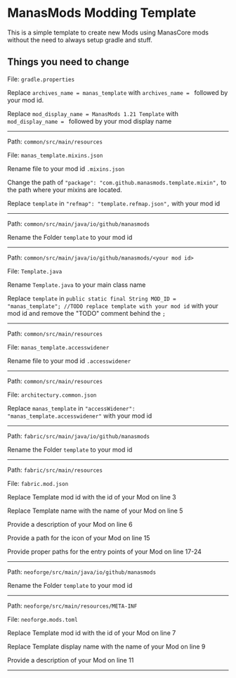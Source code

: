 # ManasMods Modding Template
This is a simple template to create new Mods using ManasCore mods without the need to always setup gradle and stuff.

## Things you need to change

File: `gradle.properties`

Replace `archives_name = manas_template` with `archives_name = ` followed by your mod id.

Replace `mod_display_name = ManasMods 1.21 Template` with `mod_display_name = ` followed by your mod display name

---

Path: `common/src/main/resources`

File: `manas_template.mixins.json`

Rename file to your mod id `.mixins.json`

Change the path of `"package": "com.github.manasmods.template.mixin",` to the path where your mixins are located.

Replace `template` in `"refmap": "template.refmap.json",` with your mod id

---

Path: `common/src/main/java/io/github/manasmods`

Rename the Folder `template` to your mod id

---

Path: `common/src/main/java/io/github/manasmods/<your mod id>`

File: `Template.java`

Rename `Template.java` to your main class name

Replace `template` in `public static final String MOD_ID = "manas_template"; //TODO replace template with your mod id` with your mod id and remove the "TODO" comment behind the `;`

---

Path: `common/src/main/resources`

File: `manas_template.accesswidener`

Rename file to your mod id `.accesswidener`

---

Path: `common/src/main/resources`

File: `architectury.common.json`

Replace `manas_template` in `"accessWidener": "manas_template.accesswidener"` with your mod id

---

Path: `fabric/src/main/java/io/github/manasmods`

Rename the Folder `template` to your mod id

---

Path: `fabric/src/main/resources`

File: `fabric.mod.json`

Replace Template mod id with the id of your Mod on line 3

Replace Template name with the name of your Mod on line 5

Provide a description of your Mod on line 6

Provide a path for the icon of your Mod on line 15

Provide proper paths for the entry points of your Mod on line 17-24

---

Path: `neoforge/src/main/java/io/github/manasmods`

Rename the Folder `template` to your mod id

---

Path: `neoforge/src/main/resources/META-INF`

File: `neoforge.mods.toml`

Replace Template mod id with the id of your Mod on line 7

Replace Template display name with the name of your Mod on line 9

Provide a description of your Mod on line 11

---